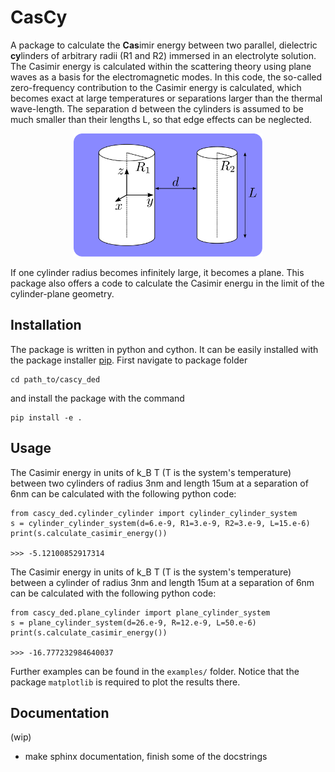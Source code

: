 # CasCy
A package to calculate the **Cas**imir energy between two parallel, dielectric **cy**linders of arbitrary radii (R1 and R2) immersed in an electrolyte solution.
The Casimir energy is calculated within the scattering theory using plane waves as a basis for the electromagnetic modes.
In this code, the so-called zero-frequency contribution to the Casimir energy is calculated, which becomes exact at large temperatures or
separations larger than the thermal wave-length.
The separation d between the cylinders is assumed to be much smaller than their lengths L, so that edge effects can be neglected.


<p align="center">
  <img src="images/geometry.svg" height="60%" width="60%" >
</p>

If one cylinder radius becomes infinitely large, it becomes a plane. This package also offers a code to calculate the Casimir energu in the limit of the cylinder-plane geometry.

## Installation

The package is written in python and cython.
It can be easily installed with the package installer [pip](https://pypi.org/project/pip/). First navigate to package folder
```
cd path_to/cascy_ded
```
and install the package with the command
```
pip install -e .
```

## Usage

The Casimir energy in units of k_B T (T is the system's temperature) between two cylinders of radius 3nm and length 15um at a separation of 6nm can be calculated with the following python code:

```
from cascy_ded.cylinder_cylinder import cylinder_cylinder_system
s = cylinder_cylinder_system(d=6.e-9, R1=3.e-9, R2=3.e-9, L=15.e-6)
print(s.calculate_casimir_energy())

>>> -5.12100852917314
```

The Casimir energy in units of k_B T (T is the system's temperature) between a cylinder of radius 3nm and length 15um at a separation of 6nm can be calculated with the following python code:

```
from cascy_ded.plane_cylinder import plane_cylinder_system
s = plane_cylinder_system(d=26.e-9, R=12.e-9, L=50.e-6)
print(s.calculate_casimir_energy())

>>> -16.777232984640037
```
Further examples can be found in the `examples/` folder. Notice that the package `matplotlib` is required to plot the results there.

## Documentation

(wip)
* make sphinx documentation, finish some of the docstrings
